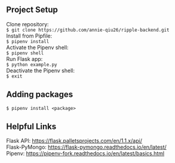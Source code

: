 ## Project Setup
Clone repository:  
```$ git clone https://github.com/annie-qiu26/ripple-backend.git```  
Install from Pipfile:  
```$ pipenv install```  
Activate the Pipenv shell:  
```$ pipenv shell```  
Run Flask app:  
```$ python example.py```  
Deactivate the Pipenv shell:  
```$ exit```  

## Adding packages
```$ pipenv install <package>```

## Helpful Links
Flask API: https://flask.palletsprojects.com/en/1.1.x/api/  
Flask-PyMongo: https://flask-pymongo.readthedocs.io/en/latest/  
Pipenv: https://pipenv-fork.readthedocs.io/en/latest/basics.html  